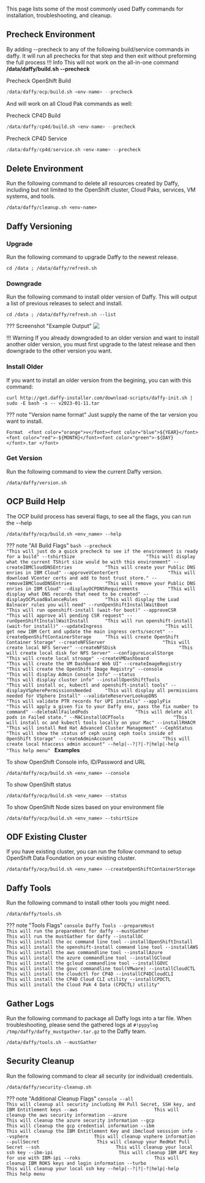 <script>
  document.title = "Common Commands";
</script>

This page lists some of the most commonly used Daffy commands for installation, troubleshooting, and cleanup.

## **Precheck Environment**
By adding --precheck to any of the following build/service commands in daffy. It will run all prechecks for that step and then exit without preforming the full process
!!! Info
      This will not work on the all-in-one command **/data/daffy/build.sh <env-name> --precheck**

Precheck OpenShift Build
```r
/data/daffy/ocp/build.sh <env-name> --precheck
```
And will work on all Cloud Pak commands as well:

Precheck CP4D Build
```r
/data/daffy/cp4d/build.sh <env-name> --precheck
```
Precheck CP4D Service
```r
/data/daffy/cp4d/service.sh <env-name> --precheck
```


## **Delete Environment**
Run the following command to delete all resources created by Daffy, including but not limited to the OpenShift cluster, Cloud Paks, services, VM systems, and tools.

```console
/data/daffy/cleanup.sh <env-name>
```

## **Daffy Versioning**

### Upgrade
Run the following command to upgrade Daffy to the newest release.

```console
cd /data ; /data/daffy/refresh.sh

```

### Downgrade
Run the following command to install older version of Daffy. This will output a list of previous releases to select and install.

```console
cd /data ; /data/daffy/refresh.sh --list
```

??? Screenshot "Example Output"
      <img src='../../images/tips/daffyUpgrade2.jpg'   align="top"  style = "float">

!!! Warning
    If you already downgraded to an older version and want to install another older version, you must first upgrade to the latest release and then downgrade to the other version you want.

### Install Older
If you want to install an older version from the begining, you can with this command:

```console
curl http://get.daffy-installer.com/download-scripts/daffy-init.sh | sudo -E bash -s -- v2023-01-11.tar
```
??? note "Version name format"
    Just supply the name of the tar version you want to install.

    Format  <font color="orange">v</font><font color="blue">${YEAR}</font><font color="red">-${MONTH}</font><font color="green">-${DAY}</font>.tar </font>


### Get Version
Run the following command to view the current Daffy version.

```console
/data/daffy/version.sh
```




## **OCP Build Help**
The OCP build process has several flags, to see all the flags, you can run the --help

```console
/data/daffy/ocp/build.sh <env_name> --help
```

??? note "All Build Flags"
      ```bash
      --precheck                            "This will just do a quick precheck to see if the environment is ready for a build"
      --tshirtSize                          "This will display what the current TShirt size would be with this environment"
      --createIBMCloudDNSEntries            "This will create your Public DNS enries in IBM Cloud"
      --approveVCenterCert                  "This will download VCenter certs and add to host trust store."
      --removeIBMCloudDNSEntries            "This will remove your Public DNS enries in IBM Cloud"
      --displayOCPDNSRequirements           "This will display what DNS records that need to be created"
      --displayOCPLoadBalanceRules          "This will display the Load Balnacer rules you will need"
      --runOpenShiftInstallWaitBoot         "This will run openshift-install (wait-for boot)"
      --approveCSR                          "This will approve all pending CSR request"
      --runOpenShiftInstallWaitInstall      "This will run openshift-install (wait-for install)"
      --updateIngress                       "This will get new IBM Cert and update the main ingress certs/secret"
      --createOpenShiftContainerStorage     "This will create OpenShift Container Storage"
      --createNFSServer                     "This will create local NFS Server"
      --createNFSDisk                       "This will create local disk for NFS Server"
      --configureLocalStorge                "This will create local stroage"
      --createVMDashboard                   "This will create the VM Dashboard Web UI"
      --createImageRegistry                 "This will create the OpenShift Image Registry"
      --console                             "This will display Admin Console Info"
      --status                              "This will display cluster info"
      --installOpenShiftTools               "This will install oc, kubectl and openshift-install tools"
      --displayVSpherePermissionsNeeded     "This will display all permissions needed for VSphere Install"
      --validateReserverLookupDNS           "This will validate PTR records for UPI installs"
      --applyFix                            "This will apply a given fix to your Daffy env, pass the fix number to command"
      --deleteAllFailedPods                 "This will delete all pods in Failed state."
      --MACinstallOCPTools                  "This will install oc and kubectl tools locally on your Mac"
      --installRHACM                        "This will install Red Hat Advanced Cluster Management"
      --CephStatus                          "This will show the status of ceph using ceph tools inside of OpenShift Storage"
      --createAdminAccount                  "This will create local htaccess admin account"
      --help|--?|?|-?|help|-help            "This help menu"
      ```
**Examples**

To show OpenShift Console info, ID/Password and URL
```console
/data/daffy/ocp/build.sh <env_name> --console
```
To show OpenShift status
```console
/data/daffy/ocp/build.sh <env_name> --status
```
To show OpenShift Node sizes based on your environment file
```console
/data/daffy/ocp/build.sh <env_name> --tshirtSize
```

## **ODF Existing Cluster**
If you have existing cluster, you can run the follow command to setup OpenShift Data Foundation on your existing cluster.

```console
/data/daffy/ocp/build.sh <env_name> --createOpenShiftContainerStorage
```

## **Daffy Tools**
Run the following command to install other tools you might need.

```console
/data/daffy/tools.sh
```

??? note "Tools Flags"
      ```console
      Daffy Tools
      --prepareHost                          This will run the prepareHost for daffy
      --mustGather                           This will run the mustGather for daffy
      --installOC                            This will install the oc command line tool
      --installOpenShiftInstall              This will install the openshift-install command line tool
      --installAWS                           This will install the aws commandline tool
      --installAzure                         This will install the azure commandline tool
      --installGCloud                        This will install the gcloud commandline tool
      --installGOVC                          This will install the govc commandline tool(VMware)
      --installCloudCTL                      This will install the cloudctl for CP4D
      --installCP4DCloudCLI                  This will install the CP4D Cloud CLI utility
      --installCPDCTL                        This will install the Cloud Pak 4 Data (CPDCTL) utility"
      ```

## **Gather Logs**
Run the following command to package all Daffy logs into a tar file. When troubleshooting, please send the gathered logs at `#!pypylog /tmp/daffy/daffy_mustgather.tar.gz` to the Daffy team.

```console
/data/daffy/tools.sh --mustGather
```

## **Security Cleanup**
Run the following command to clear all security (or individual) credentials.

```console
/data/daffy/security-cleanup.sh
```

??? note "Additional Cleanup Flags"
      ```console
      --all                            This will cleanup all security including RH Pull Secret, SSH key, and IBM Entitlement keys
      --aws                            This will cleanup the aws security information
      --azure                          This will cleanup the azure security information
      --gcp                            This will cleanup the gcp credential information
      --ibm                            This will cleanup the IBM Entitlement Key and ibmcloud sesssion info
      --vsphere                        This will cleanup vsphere information
      --pullSecret                     This will cleanup your RedHat Pull Secret
      --ssh                            This will cleanup your local ssh key
      --ibm-ipi                        This will cleanup IBM API Key for use with IBM-ipi
      --roks                           This will cleanup IBM ROKS keys and login information
      --turbo                          This will cleanup your local ssh key
      --help|--?|?|-?|help|-help       This help menu
      ```
